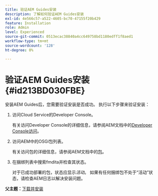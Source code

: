 ```yaml
---
title: 验证AEM Guides安装
description: 了解如何验证AEM Guides安装
exl-id: 4e566c57-a522-4605-bc70-47155f20b429
feature: Installation
role: Admin
level: Experienced
source-git-commit: 0513ecac38840a4cc649758bd1180edff1f8aed1
workflow-type: tm+mt
source-wordcount: '128'
ht-degree: 0%

---
```


# 验证AEM Guides安装 {#id213BD030FBE}

安装AEM Guides后，您需要验证安装是否成功。 执行以下步骤来验证安装：

1. 访问Cloud Service的Developer Console。

   有关访问Developer Console的详细信息，请参阅AEM文档中的[Developer Console访问](https://experienceleague.adobe.com/docs/experience-manager-learn/cloud-service/debugging/debugging-aem-as-a-cloud-service/developer-console.html?lang=zh-Hans)。

1. 访问AEM中的OSGi包列表。

   有关访问包的详细信息，请参阅AEM文档中的[包](https://experienceleague.adobe.com/docs/experience-manager-learn/cloud-service/debugging/debugging-aem-as-a-cloud-service/developer-console.html?lang=zh-Hans#bundles)。

1. 在捆绑列表中搜索fmdita并检查其状态。

   对于已成功部署的包，状态应显示&#x200B;*活动*。 如果有任何捆绑包不处于“活动”状态，请检查AEM日志以解决安装问题。


**父主题：**&#x200B;[&#x200B;下载并安装](download-install.md)
